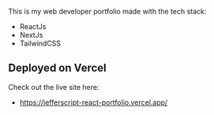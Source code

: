 This is my web developer portfolio made with the tech stack:

- ReactJs
- NextJs
- TailwindCSS

## Deployed on Vercel

Check out the live site here:

- https://jefferscript-react-portfolio.vercel.app/
